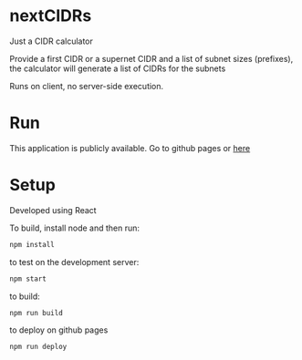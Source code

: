 # nextCIDRs

Just a CIDR calculator

Provide a first CIDR or a supernet CIDR and a list of subnet sizes (prefixes), the calculator will generate a list of CIDRs for the subnets 

Runs on client, no server-side execution. 

# Run
This application is publicly available. Go to github pages or [here](https://ajcross.net/nextCIDR)

# Setup
Developed using React

To build, install node and then run:
```sh
npm install
```

to test on the development server:
```sh
npm start
```

to build:
```sh
npm run build
```

to deploy on github pages
```sh
npm run deploy
```
